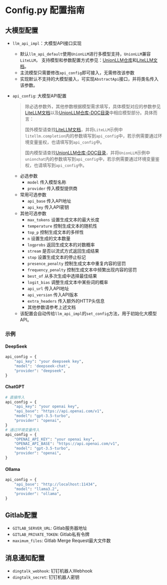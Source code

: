 # Config.py 配置指南
## 大模型配置
- `llm_api_impl`：大模型API接口实现
  - 默认`llm_api_default`使用`UnionLLM`进行多模型支持，`UnionLLM`兼容`LiteLLM`，
  支持模型和参数配置方式参见：[UnionLLM仓库](https://github.com/EvalsOne/UnionLLM/)和[LiteLLM文档](https://docs.litellm.ai/docs)。
  - 主流模型只需要修改`api_config`即可接入，无需修改该参数
  - 实现默认不支持的大模型接入，可实现`AbstractApi`接口，并将类名传入该参数。
- `api_config`: 大模型API配置
  
  > 除必选参数外，其他参数根据模型需求填写，具体模型对应的参数参见[LiteLLM文档](https://docs.litellm.ai/docs)以及[UnionLLM仓库-DOC目录](https://github.com/EvalsOne/UnionLLM/tree/main/docs)中相应模型部分。具体而言：
  > 
  > 国外模型请查找[LiteLLM文档](https://docs.litellm.ai/docs)，并将`LiteLLM`示例中`litellm.completion`内的参数填写到`api_config`中，若示例需要通过环境变量鉴权，也请填写到`api_config`中。
  >   
  > 国内模型请查找[UnionLLM仓库-DOC目录](https://github.com/EvalsOne/UnionLLM/tree/main/docs)，并将`UnionLLM`示例中`unionchat`内的参数填写到`api_config`中，若示例需要通过环境变量鉴权，也请填写到`api_config`中。
  - 必选参数
      - `model` 传入模型名称
      - `provider` 传入模型提供商
  - 常用可选参数
    - `api_base` 传入API地址
    - `api_key` 传入API密钥
  - 其他可选参数
    - `max_tokens` 设置生成文本的最大长度
    - `temperature` 控制生成文本的随机性
    - `top_p` 控制生成文本的多样性
    - `n` 设置生成的文本数量
    - `logprobs` 返回生成文本的对数概率
    - `stream` 是否以流式方式返回生成结果
    - `stop` 设置生成文本的停止标记
    - `presence_penalty` 控制生成文本中重复内容的惩罚
    - `frequency_penalty` 控制生成文本中频繁出现内容的惩罚
    - `best_of` 从多次生成中选择最佳结果
    - `logit_bias` 调整生成文本中某些词的概率
    - `api_url` 传入API地址
    - `api_version` 传入API版本
    - `extra_headers` 传入额外的HTTP头信息
    - 其他参数请参考上述文档
  - 该配置会自动传给`llm_api_impl`的`set_config`方法，用于初始化大模型API。 
### 示例

#### DeepSeek

```python
api_config = {
    "api_key": "your deepseek key",
    "model": 'deepseek-chat',
    "provider": "deepseek",
}
```

#### ChatGPT
```python
# 直接传入
api_config = {
    "api_key": "your openai key",
    "api_base": "https://api.openai.com/v1",
    "model": "gpt-3.5-turbo",
    "provider": "openai",
}
# 通过环境变量传入
api_config = {
    "OPENAI_API_KEY": "your openai key",
    "OPENAI_API_BASE": "https://api.openai.com/v1",
    "model": "gpt-3.5-turbo",
    "provider": "openai",
}
```
#### Ollama
```python
api_config = {
    "api_base": "http://localhost:11434",
    "model": "llama3.2",
    "provider": "ollama",
}
```


## Gitlab配置
- `GITLAB_SERVER_URL`: Gitlab服务器地址
- `GITLAB_PRIVATE_TOKEN`: Gitlab私有令牌
- `maximum_files`: Gitlab Merge Request最大文件数

## 消息通知配置
- `dingtalk_webhook`: 钉钉机器人Webhook
- `dingtalk_secret`: 钉钉机器人密钥